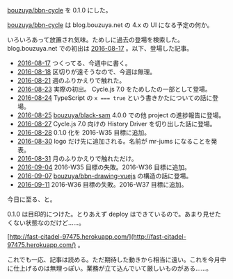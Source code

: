 [bouzuya/bbn-cycle][] を 0.1.0 にした。

[bouzuya/bbn-cycle][] は blog.bouzuya.net の 4.x の UI になる予定の何か。

いろいろあって放置され気味。ためしに過去の登場を検索した。blog.bouzuya.net での初出は [2016-08-17][] 。以下、登場した記事。

- [2016-08-17][] つくってる、今週中に書く。
- [2016-08-18][] 区切りが遠そうなので、今週は無理。
- [2016-08-21][] 週のふりかえりで触れた。
- [2016-08-23][] 実際の初出。 Cycle.js 7.0 をためしたの一部として登場。
- [2016-08-24][] TypeScript の `x === true` という書きかたについての話に登場。
- [2016-08-25][] [bouzuya/black-sam][] 4.0.0 での他 project の進捗報告に登場。
- [2016-08-27][] Cycle.js 7.0 向けの History Driver を切り出した話に登場。
- [2016-08-28][] 0.1.0 化を 2016-W35 目標に追加。
- [2016-08-30][] logo だけ先に追加される。名前が mr-jums になることを発表。
- [2016-08-31][] 月のふりかえりで触れただけ。
- [2016-09-04][] 2016-W35 目標の失敗。2016-W36 目標に追加。
- [2016-09-07][] [bouzuya/bbn-drawing-vuejs][] の構造の話に登場。
- [2016-09-11][] 2016-W36 目標の失敗。2016-W37 目標に追加。

今日に至る、と。

0.1.0 は目印的につけた。とりあえず deploy はできているので。あまり見せたくない状態なのだけど……。

[http://fast-citadel-97475.herokuapp.com/](http://fast-citadel-97475.herokuapp.com/) 。

これでも一応、記事は読める。ただ期待した動きから相当に遠い。これを今月中に仕上げるのは無理っぽい。業務が立て込んでいて厳しいものがある……。

[2016-08-17]: http://blog.bouzuya.net/2016/08/17/
[2016-08-18]: http://blog.bouzuya.net/2016/08/18/
[2016-08-21]: http://blog.bouzuya.net/2016/08/21/
[2016-08-23]: http://blog.bouzuya.net/2016/08/23/
[2016-08-24]: http://blog.bouzuya.net/2016/08/24/
[2016-08-25]: http://blog.bouzuya.net/2016/08/25/
[2016-08-27]: http://blog.bouzuya.net/2016/08/27/
[2016-08-28]: http://blog.bouzuya.net/2016/08/28/
[2016-08-30]: http://blog.bouzuya.net/2016/08/30/
[2016-08-31]: http://blog.bouzuya.net/2016/08/31/
[2016-09-04]: http://blog.bouzuya.net/2016/09/04/
[2016-09-07]: http://blog.bouzuya.net/2016/09/07/
[2016-09-11]: http://blog.bouzuya.net/2016/09/11/
[bouzuya/bbn-cycle]: https://github.com/bouzuya/bbn-cycle
[bouzuya/bbn-drawing-vuejs]: https://github.com/bouzuya/bbn-drawing-vuejs
[bouzuya/black-sam]: https://github.com/bouzuya/black-sam
